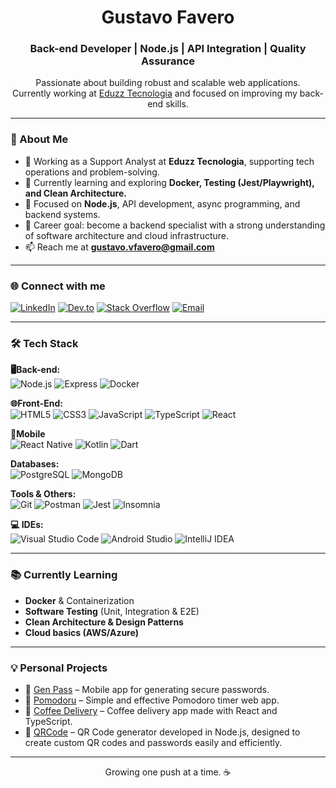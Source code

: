 <h1 align="center">Gustavo Favero</h1>
<h3 align="center">Back-end Developer | Node.js | API Integration | Quality Assurance</h3>

<p align="center">
  Passionate about building robust and scalable web applications.<br/>
  Currently working at <a href="https://www.eduzz.com/" target="_blank">Eduzz Tecnologia</a> and focused on improving my back-end skills.
</p>

---

### 🚀 About Me

- 🔧 Working as a Support Analyst at **Eduzz Tecnologia**, supporting tech operations and problem-solving.
- 🌱 Currently learning and exploring **Docker, Testing (Jest/Playwright), and Clean Architecture.**
- 🧠 Focused on **Node.js**, API development, async programming, and backend systems.
- 🎯 Career goal: become a backend specialist with a strong understanding of software architecture and cloud infrastructure.
- 📫 Reach me at **gustavo.vfavero@gmail.com**

---

### 🌐 Connect with me

[![LinkedIn](https://img.shields.io/badge/LinkedIn-0A66C2?style=for-the-badge&logo=linkedin&logoColor=white)](https://www.linkedin.com/in/gustavo-favero-dev/)
[![Dev.to](https://img.shields.io/badge/Dev.to-000000?style=for-the-badge&logo=devdotto&logoColor=white)](https://dev.to/gufvr)
[![Stack Overflow](https://img.shields.io/badge/StackOverflow-FE7A16?style=for-the-badge&logo=stackoverflow&logoColor=white)](https://stackoverflow.com/users/22176711)
[![Email](https://img.shields.io/badge/Email-D14836?style=for-the-badge&logo=gmail&logoColor=white)](mailto:gustavo.vfavero@gmail.com)


---

### 🛠️ Tech Stack

**🖥️Back-end:**  
![Node.js](https://img.shields.io/badge/Node.js-339933?style=for-the-badge&logo=nodedotjs&logoColor=white)
![Express](https://img.shields.io/badge/Express.js-000000?style=for-the-badge&logo=express&logoColor=white)
![Docker](https://img.shields.io/badge/Docker-2496ED?style=for-the-badge&logo=docker&logoColor=white)

**🌐Front-End:**  
![HTML5](https://img.shields.io/badge/HTML5-E34F26?style=for-the-badge&logo=html5&logoColor=white)
![CSS3](https://img.shields.io/badge/CSS3-1572B6?style=for-the-badge&logo=css3&logoColor=white)
![JavaScript](https://img.shields.io/badge/JavaScript-F7DF1E?style=for-the-badge&logo=javascript&logoColor=black)
![TypeScript](https://img.shields.io/badge/TypeScript-3178C6?style=for-the-badge&logo=typescript&logoColor=white)
![React](https://img.shields.io/badge/React-20232A?style=for-the-badge&logo=react&logoColor=61DAFB)

**📱Mobile**  
![React Native](https://img.shields.io/badge/React_Native-20232A?style=for-the-badge&logo=react&logoColor=61DAFB)
![Kotlin](https://img.shields.io/badge/Kotlin-0095D5?style=for-the-badge&logo=kotlin&logoColor=white)
![Dart](https://img.shields.io/badge/Dart-0175C2?style=for-the-badge&logo=dart&logoColor=white)

**Databases:**  
![PostgreSQL](https://img.shields.io/badge/PostgreSQL-336791?style=for-the-badge&logo=postgresql&logoColor=white)
![MongoDB](https://img.shields.io/badge/MongoDB-47A248?style=for-the-badge&logo=mongodb&logoColor=white)

**Tools & Others:**  
![Git](https://img.shields.io/badge/Git-F05032?style=for-the-badge&logo=git&logoColor=white)
![Postman](https://img.shields.io/badge/Postman-FF6C37?style=for-the-badge&logo=postman&logoColor=white)
![Jest](https://img.shields.io/badge/Jest-C21325?style=for-the-badge&logo=jest&logoColor=white)
![Insomnia](https://img.shields.io/badge/Insomnia-4000BF?style=for-the-badge&logo=insomnia&logoColor=white)

**💻 IDEs:**  
![Visual Studio Code](https://img.shields.io/badge/VS_Code-007ACC?style=for-the-badge&logo=visualstudiocode&logoColor=white)
![Android Studio](https://img.shields.io/badge/Android_Studio-3DDC84?style=for-the-badge&logo=androidstudio&logoColor=white)
![IntelliJ IDEA](https://img.shields.io/badge/IntelliJ_IDEA-000000?style=for-the-badge&logo=intellijidea&logoColor=white)

---

### 📚 Currently Learning

- **Docker** & Containerization  
- **Software Testing** (Unit, Integration & E2E)  
- **Clean Architecture & Design Patterns**  
- **Cloud basics (AWS/Azure)**  

---

### 💡 Personal Projects

- 🔗 [Gen Pass](https://github.com/gufvr/gen-pass) – Mobile app for generating secure passwords.  
- 🔗 [Pomodoru](https://github.com/gufvr/pomodoru) – Simple and effective Pomodoro timer web app.  
- 🔗 [Coffee Delivery](https://github.com/gufvr/coffee-delivery) – Coffee delivery app made with React and TypeScript.
- 🔗 [QRCode](https://github.com/gufvr/qrcode) – QR Code generator developed in Node.js, designed to create custom QR codes and passwords easily and efficiently.

---

<p align="center">
  Growing one push at a time. ☕
</p>

